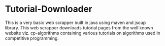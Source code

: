 # Tutorial-Downloader
This is a very basic web scrapper built in java using maven and jsoup library. This web scrapper downloads tutorial pages from the well known website viz. cp-algorithms containing various tutorials on algorithms used in competitive programming.
